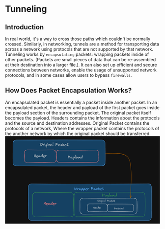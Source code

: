 # Tunneling
## Introduction
In real world, it's a way to cross those paths which couldn't be normally crossed. Similarly, in networking, tunnels are a method for transporting data across a network using protocols that are not supported by that network. Tunneling works by `encapsulating` packets: wrapping packets inside of other packets. (Packets are small pieces of data that can be re-assembled at their destination into a larger file.). It can also set up efficient and secure connections between networks, enable the usage of unsupported network protocols, and in some cases allow users to bypass `firewalls`.
## How Does Packet Encapsulation Works?
An encapsulated packet is essentially a packet inside another packet. In an encapsulated packet, the header and payload of the first packet goes inside the payload section of the surrounding packet. The original packet itself becomes the payload.
Headers contains the information about the protocols and the source and destination addresses.
Original Packet contains the protocols of a network, Where the wrapper packet contains the protocols of the another network by which the original packet should be transferred. 
![Packet Encapsulation](https://github.com/REZ-OAN/tunneling-poc/blob/main/images/packet_encapsulaton.png)
